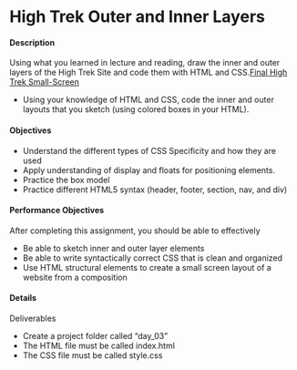 # High Trek Outer and Inner Layers

#### Description
Using what you learned in lecture and reading, draw the inner and outer layers of the High Trek Site and code them with HTML and CSS.[Final High Trek Small-Screen](images/images_styling.jpg) 

- Using your knowledge of HTML and CSS, code the inner and outer layouts that you sketch (using colored boxes in your HTML).

#### Objectives
- Understand the different types of CSS Specificity and how they are used
- Apply understanding of display and floats for positioning elements.
- Practice the box model
- Practice different HTML5 syntax (header, footer, section, nav, and div)

#### Performance Objectives
After completing this assignment, you should be able to effectively 

- Be able to sketch inner and outer layer elements
- Be able to write syntactically correct CSS that is clean and organized
- Use HTML structural elements to create a small screen layout of a website from a composition

#### Details

Deliverables
- Create a project folder called “day_03”
- The HTML file must be called index.html
- The CSS file must be called style.css
 